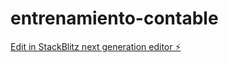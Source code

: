 # entrenamiento-contable

[Edit in StackBlitz next generation editor ⚡️](https://stackblitz.com/~/github.com/atreyu1968/entrenamiento-contable)